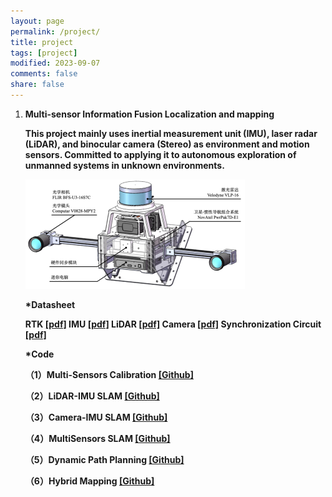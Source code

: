 ```yaml
---
layout: page
permalink: /project/
title: project
tags: [project]
modified: 2023-09-07
comments: false
share: false
---
```


<ol>
  <li><b> Multi-sensor Information Fusion Localization and mapping<br>

  This project mainly uses inertial measurement unit (IMU), laser radar (LiDAR), and binocular camera (Stereo) as environment and motion sensors. Committed to applying it to autonomous exploration of unmanned systems in unknown environments.

  <img src="../images/MultiSensorsCapture.png">


  *<b>Datasheet</b>
  
  RTK <a href="../project/CHC® CGI-430厘米级组合导航系统用户手册-20230130.pdf" class="textlink" target="_blank">[pdf]</a>
  IMU <a href="../project/CH10X_um_cn.pdf" class="textlink" target="_blank">[pdf]</a>
  LiDAR <a href="../project/63-9243 REV D MANUAL,USERS,VLP-16.pdf" class="textlink" target="_blank">[pdf]</a>
  Camera <a href="../project/FLIR-BFLY-U3-23H.pdf" class="textlink" target="_blank">[pdf]</a>
  Synchronization Circuit <a href="../project/FLIR-BFLY-U3-23H.pdf" class="textlink" target="_blank">[pdf]</a>

  *<b>Code</b>
  
  （1）Multi-Sensors Calibration <a href="https://github.com/canyilu/tproduct" class="textlink" target="_blank">[Github]</a>
  
  （2）LiDAR-IMU SLAM <a href="https://github.com/canyilu/tproduct" class="textlink" target="_blank">[Github]</a>
  
  （3）Camera-IMU SLAM <a href="https://github.com/canyilu/tproduct" class="textlink" target="_blank">[Github]</a>
  
  （4）MultiSensors SLAM <a href="https://github.com/canyilu/tproduct" class="textlink" target="_blank">[Github]</a>
  
  （5）Dynamic Path Planning <a href="https://github.com/canyilu/tproduct" class="textlink" target="_blank">[Github]</a>

  （6）Hybrid Mapping <a href="https://github.com/canyilu/tproduct" class="textlink" target="_blank">[Github]</a>

  



